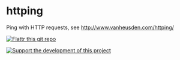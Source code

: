httping
=======

Ping with HTTP requests, see http://www.vanheusden.com/httping/


[![Flattr this git repo](http://api.flattr.com/button/flattr-badge-large.png)](https://flattr.com/submit/auto?user_id=flok&url=https://github.com/flok99/httping&title=httping&language=&tags=github&category=software)

[![Support the development of this project](https://pledgie.com/campaigns/28612.png?skin_name=chrome)](https://pledgie.com/campaigns/28612)
